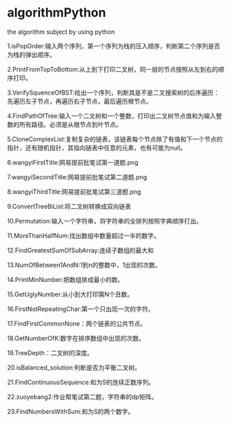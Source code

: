 # algorithmPython
the algorithm subject by using python

1.isPopOrder:输入两个序列，第一个序列为栈的压入顺序，判断第二个序列是否为栈的弹出顺序。

2.PrintFromTopToBottom:从上到下打印二叉树，同一层的节点按照从左到右的顺序打印。

3.VerifySquenceOfBST:给出一个序列，判断其是不是二叉搜索树的后序遍历：先遍历左子节点，再遍历右子节点，最后遍历根节点。

4.FindPathOfTree:输入一个二叉树和一个整数，打印出二叉树节点值和为输入整数的所有路径。必须是从根节点到叶节点。

5.CloneComplexList:复制复杂的链表，该链表每个节点除了有值和下一个节点的指针，还有随机指针，其指向链表中任意的元素，也有可能为null。

6.wangyiFirstTitle:网易提前批笔试第一道题.png

7.wangyiSecondTitle:网易提前批笔试第二道题.png

8.wangyiThirdTitle:网易提前批笔试第三道题.png

9.ConvertTreeBiList:将二叉树转换成双向链表

10.Permutation:输入一个字符串，将字符串的全排列按照字典顺序打出。

11.MoreThanHalfNum:找出数组中数量超过一半的数字。

12.FindGreatestSumOfSubArray:连续子数组的最大和

13.NumOfBetween1AndN:1到n的整数中，1出现的次数。

14.PrintMinNumber:把数组排成最小的数。

15.GetUglyNumber:从小到大打印第N个丑数。

16.FirstNotRepeatingChar:第一个只出现一次的字符。

17.FindFirstCommonNone：两个链表的公共节点。

18.GetNumberOfK:数字在排序数组中出现的次数。

19.TreeDepth：二叉树的深度。

20.isBalanced_solution:判断是否为平衡二叉树。

21.FindContinuousSequence:和为S的连续正数序列。

22.zuoyebang2:作业帮笔试第二题，字符串的dp矩阵。

23.FindNumbersWithSum:和为S的两个数字。
